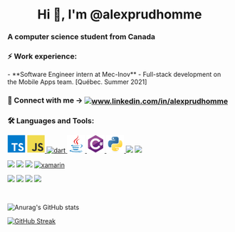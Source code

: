 <h1 class="centered">Hi 👋, I'm @alexprudhomme</h1>
<h3 class="center">A computer science student from Canada</h3>



<h3 class="left">⚡ Work experience:</h3>
- **Software Engineer intern at Mec-Inov** - Full-stack development on the Mobile Apps team. [Québec. Summer 2021]


<h3 class="left">🤝 Connect with me &rarr;
<a href="https://www.linkedin.com/in/alexprudhomme/" target="blank"><img align="center" src="https://raw.githubusercontent.com/rahuldkjain/github-profile-readme-generator/master/src/images/icons/Social/linked-in-alt.svg" alt="www.linkedin.com/in/alexprudhomme" height="30" width="40" /></a>
</h3>


<h3 class="left">🛠️ Languages and Tools:</h3>
<p>
    <a href="https://www.typescriptlang.org/"><img src="https://raw.githubusercontent.com/devicons/devicon/master/icons/typescript/typescript-original.svg" width="40" height="40"></a>
    <a href="https://developer.mozilla.org/en-US/docs/Web/JavaScript" target="_blank" rel="noreferrer"> <img src="https://raw.githubusercontent.com/devicons/devicon/master/icons/javascript/javascript-original.svg" alt="javascript" width="40" height="40"/> </a>
    <a href="https://dart.dev" target="_blank" rel="noreferrer"> <img src="https://www.vectorlogo.zone/logos/dartlang/dartlang-icon.svg" alt="dart" width="40" height="40"/> </a>
    <a href="https://www.java.com" target="_blank" rel="noreferrer"> <img src="https://raw.githubusercontent.com/devicons/devicon/master/icons/java/java-original.svg" alt="java" width="40" height="40"/> </a>
    <a href="https://www.w3schools.com/cs/" target="_blank" rel="noreferrer"> <img src="https://raw.githubusercontent.com/devicons/devicon/master/icons/csharp/csharp-original.svg" alt="csharp" width="40" height="40"/> </a> 
    <a href="https://www.python.org" target="_blank" rel="noreferrer"> <img src="https://raw.githubusercontent.com/devicons/devicon/master/icons/python/python-original.svg" alt="python" width="40" height="40"/> </a>
    <a href="https://developer.mozilla.org/fr/docs/Web/HTML" target="_blank" rel="noreferrer"><img src="https://cdn.jsdelivr.net/gh/devicons/devicon/icons/html5/html5-original.svg" width="40"/></a> 
    <a href="https://developer.mozilla.org/fr/docs/Web/CSS" target="_blank" rel="noreferrer"><img src="https://cdn.jsdelivr.net/gh/devicons/devicon/icons/css3/css3-original.svg" width="40"/></a>  
</p>
<p>
    <a href="https://vuejs.org/" target="_blank" rel="noreferrer"><img src="https://cdn.jsdelivr.net/gh/devicons/devicon/icons/vuejs/vuejs-original.svg" width="40"/></a>
    <a href="https://vuejs.org/" target="_blank" rel="noreferrer"><img src="https://www.vectorlogo.zone/logos/flutterio/flutterio-icon.svg" width="40"/></a>
    <a href="https://vuejs.org/" target="_blank" rel="noreferrer"><img src="https://cdn.jsdelivr.net/gh/devicons/devicon/icons/react/react-original.svg" width="40"/></a>
    <a href="https://dotnet.microsoft.com/apps/xamarin" target="_blank" rel="noreferrer"> <img src="https://raw.githubusercontent.com/detain/svg-logos/780f25886640cef088af994181646db2f6b1a3f8/svg/xamarin.svg" alt="xamarin" width="40" height="40"/> </a>   
</p>
<p>
    <a href="https://www.mysql.com/" target="_blank" rel="noreferrer"><img src="https://cdn.jsdelivr.net/gh/devicons/devicon/icons/mysql/mysql-original.svg" width="40"/></a> 
    <a href="https://www.postgresql.org/"><img src="https://cdn.jsdelivr.net/gh/devicons/devicon/icons/postgresql/postgresql-original.svg" width="40"/></a>
    <a href="https://firebase.google.com/"><img src="https://www.vectorlogo.zone/logos/firebase/firebase-icon.svg" width="40"/></a>
    <a href="https://supabase.com/"><img src="https://www.vectorlogo.zone/logos/supabase/supabase-icon.svg" width="40"/></a>
</p>
<br/>

![Anurag's GitHub stats](https://github-readme-stats-git-masterrstaa-rickstaa.vercel.app/api?username=alexprudhomme&count_private=true&show_icons=true&theme=dark)

[![GitHub Streak](https://github-readme-streak-stats.herokuapp.com?user=alexprudhomme&theme=dark&border_radius=5)](https://git.io/streak-stats)

<!-- https://rahuldkjain.github.io/gh-profile-readme-generator/ -->
<style>
.centered {
text-align: center;
}
.left {
text-align: left;
}
</style>